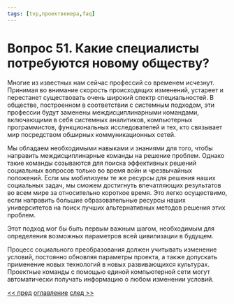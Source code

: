 ```yaml
---
tags: [tvp,проектвенера,faq]
---
```

# Вопрос 51. Какие специалисты потребуются новому обществу?

Многие из известных нам сейчас профессий со временем исчезнут. Принимая во внимание скорость происходящих изменений, устареет и перестанет существовать очень широкий спектр специальностей. В обществе, построенном в соответствии с системным подходом, эти профессии будут заменены междисциплинарными командами, включающими в себя системных аналитиков, компьютерных программистов, функциональных исследователей и тех, кто связывает мир посредством обширных коммуникационных сетей.

Мы обладаем необходимыми навыками и знаниями для того, чтобы направить междисциплинарные команды на решение проблем. Однако такие команды созываются для поиска эффективных решений социальных вопросов только во время войн и чрезвычайных положений. Если мы мобилизуем те же ресурсы для решения наших социальных задач, мы сможем достигнуть впечатляющих результатов во всем мире за относительно короткое время. Это легко осуществимо, если направить большие образовательные ресурсы наших университетов на поиск лучших альтернативных методов решения этих проблем.

Этот подход мог бы быть первым важным шагом, необходимым для определения возможных параметров всей цивилизации в будущем.

Процесс социального преобразования должен учитывать изменение условий, постоянно обновляя параметры проекта, а также допускать применение новых технологий в новых развивающихся культурах. Проектные команды с помощью единой компьютерной сети могут автоматически получать информацию о любом изменении условий.

[<< пред](Вопрос%2050.%20Будет%20ли%20человек%20счастливее%20в%20таком%20обществе.md) [оглавление](FAQ%20%D0%BF%D0%BE%20%D0%BF%D1%80%D0%BE%D0%B5%D0%BA%D1%82%D1%83%20%C2%AB%D0%92%D0%B5%D0%BD%D0%B5%D1%80%D0%B0%C2%BB.md) [след >>](Вопрос%2052.%20Будет%20ли%20существовать%20правительство.md)
